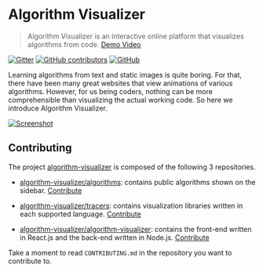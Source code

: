 # Algorithm Visualizer
> Algorithm Visualizer is an interactive online platform that visualizes algorithms from code. [Demo Video](https://youtu.be/1BixGs7Y-lw)

[![Gitter](https://img.shields.io/gitter/room/nwjs/nw.js.svg?style=flat-square)](https://gitter.im/algorithm-visualizer)
[![GitHub contributors](https://img.shields.io/github/contributors/algorithm-visualizer/algorithm-visualizer.svg?style=flat-square)](https://github.com/algorithm-visualizer/algorithm-visualizer/graphs/contributors)
[![GitHub](https://img.shields.io/github/license/algorithm-visualizer/algorithm-visualizer.svg?style=flat-square)](https://github.com/algorithm-visualizer/algorithm-visualizer/blob/master/LICENSE)

Learning algorithms from text and static images is quite boring. For that, there have been many great websites that view animations of various algorithms. However, for us being coders, nothing can be more comprehensible than visualizing the actual working code. So here we introduce Algorithm Visualizer.

[![Screenshot](https://raw.githubusercontent.com/algorithm-visualizer/algorithm-visualizer/master/branding/screenshot.png)](https://algorithm-visualizer.org/)

## Contributing

The project [algorithm-visualizer](https://github.com/algorithm-visualizer) is composed of the following 3 repositories.

* [algorithm-visualizer/algorithms](https://github.com/algorithm-visualizer/algorithms): contains public algorithms shown on the sidebar. [Contribute](https://github.com/algorithm-visualizer/algorithms/blob/master/CONTRIBUTING.md)

* [algorithm-visualizer/tracers](https://github.com/algorithm-visualizer/tracers): contains visualization libraries written in each supported language. [Contribute](https://github.com/algorithm-visualizer/tracers/blob/master/CONTRIBUTING.md)

* [algorithm-visualizer/algorithm-visualizer](https://github.com/algorithm-visualizer/algorithm-visualizer): contains the front-end written in React.js and the back-end written in Node.js. [Contribute](https://github.com/algorithm-visualizer/algorithm-visualizer/blob/master/CONTRIBUTING.md)

Take a moment to read `CONTRIBUTING.md` in the repository you want to contribute to.
